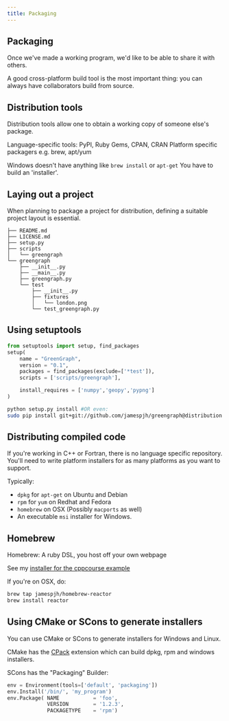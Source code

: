 ```yaml
---
title: Packaging
---
```


Packaging
---------

Once we've made a working program, we'd like to be able to share it with others.

A good cross-platform build tool is the most important thing: you can always
have collaborators build from source.

Distribution tools
------------------

Distribution tools allow one to obtain a working copy of someone else's package.

Language-specific tools: PyPI, Ruby Gems, CPAN, CRAN
Platform specific packagers e.g. brew, apt/yum

Windows doesn't have anything like `brew install` or `apt-get`
You have to build an 'installer'.

Laying out a project
--------------------

When planning to package a project for distribution, defining a suitable
project layout is essential.

```
├── README.md
├── LICENSE.md
├── setup.py
├── scripts
│   └── greengraph
└── greengraph
    ├── __init__.py
    ├── __main__.py
    ├── greengraph.py
    └── test
        ├── __init__.py
        ├── fixtures
        │   └── london.png
        └── test_greengraph.py
```

Using setuptools
----------------

``` python
from setuptools import setup, find_packages
setup(
    name = "GreenGraph",
    version = "0.1",
    packages = find_packages(exclude=['*test']),
    scripts = ['scripts/greengraph'],

    install_requires = ['numpy','geopy','pypng']
)
```

``` bash
python setup.py install #OR even:
sudo pip install git+git://github.com/jamespjh/greengraph@distribution
```

Distributing compiled code
--------------------------

If you're working in C++ or Fortran, there is no language specific repository.
You'll need to write platform installers for as many platforms as you want to
support.

Typically:

* `dpkg` for `apt-get` on Ubuntu and Debian
* `rpm` for `yum` on Redhat and Fedora
* `homebrew` on OSX (Possibly `macports` as well)
* An executable `msi` installer for Windows.

Homebrew
--------

Homebrew: A ruby DSL, you host off your own webpage

See my [installer for the cppcourse example](http://github.com/jamespjh/homebrew-reactor)

If you're on OSX, do:

``` bash
brew tap jamespjh/homebrew-reactor
brew install reactor
```

Using CMake or SCons to generate installers
--------------------------------------------

You can use CMake or SCons to generate installers for Windows and Linux.

CMake has the [CPack](http://www.cmake.org/cmake/help/v2.8.8/cpack.html)
extension which can build dpkg, rpm and windows installers.

SCons has the "Packaging" Builder:

``` python
env = Environment(tools=['default', 'packaging'])
env.Install('/bin/', 'my_program')
env.Package( NAME           = 'foo',
             VERSION        = '1.2.3',
             PACKAGETYPE    = 'rpm')
```
